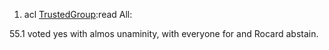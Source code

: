 1.  acl [TrustedGroup](TrustedGroup "wikilink"):read All:

55.1 voted yes with almos unaminity, with everyone for and Rocard
abstain.
